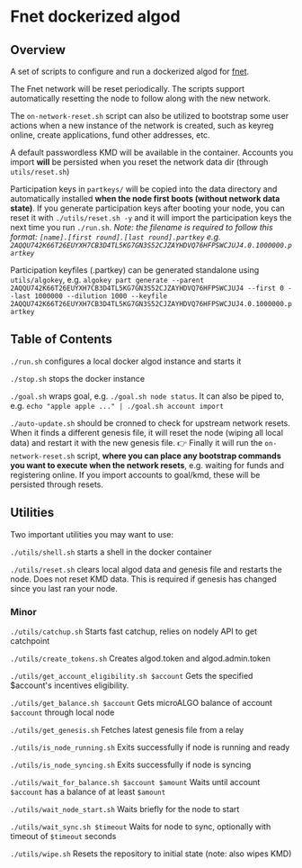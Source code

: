 # Fnet dockerized algod

## Overview

A set of scripts to configure and run a dockerized algod for [fnet](https://fnet.algorand.green/).

The Fnet network will be reset periodically. The scripts support automatically resetting the node to follow along with the new network.

The `on-network-reset.sh` script can also be utilized to bootstrap some user actions when a new instance of the network is created, such as keyreg online, create applications, fund other addresses, etc.

A default passwordless KMD will be available in the container. Accounts you import **will** be persisted when you reset the network data dir (through `utils/reset.sh`)

Participation keys in `partkeys/` will be copied into the data directory and automatically installed **when the node first boots (without network data state)**. If you generate participation keys after booting your node, you can reset it with `./utils/reset.sh -y` and it will import the participation keys the next time you run `./run.sh`. _Note: the filename is required to follow this format: `[name].[first round].[last round].partkey` e.g. `2AQQU742K66T26EUYXH7CB3D4TL5KG7GN3S52CJZAYHDVQ76HFPSWCJUJ4.0.1000000.partkey`_

Participation keyfiles (.partkey) can be generated standalone using `utils/algokey`, e.g. `algokey part generate --parent 2AQQU742K66T26EUYXH7CB3D4TL5KG7GN3S52CJZAYHDVQ76HFPSWCJUJ4 --first 0 --last 1000000 --dilution 1000 --keyfile 2AQQU742K66T26EUYXH7CB3D4TL5KG7GN3S52CJZAYHDVQ76HFPSWCJUJ4.0.1000000.partkey`

## Table of Contents

`./run.sh` configures a local docker algod instance and starts it

`./stop.sh` stops the docker instance

`./goal.sh` wraps goal, e.g. `./goal.sh node status`. It can also be piped to, e.g. `echo "apple apple ..." | ./goal.sh account import`

`./auto-update.sh` should be cronned to check for upstream network resets. When it finds a different genesis file, it will reset the node (wiping all local data) and restart it with the new genesis file. 👉 Finally it will run the `on-network-reset.sh` script, **where you can place any bootstrap commands you want to execute when the network resets**, e.g. waiting for funds and registering online. If you import accounts to goal/kmd, these will be persisted through resets.

## Utilities

Two important utilities you may want to use:

`./utils/shell.sh` starts a shell in the docker container

`./utils/reset.sh` clears local algod data and genesis file and restarts the node. Does not reset KMD data. This is required if genesis has changed since you last ran your node.

### Minor

`./utils/catchup.sh` Starts fast catchup, relies on nodely API to get catchpoint

`./utils/create_tokens.sh` Creates algod.token and algod.admin.token

`./utils/get_account_eligibility.sh $account` Gets the specified $account's incentives eligibility.

`./utils/get_balance.sh $account` Gets microALGO balance of account `$account` through local node

`./utils/get_genesis.sh` Fetches latest genesis file from a relay

`./utils/is_node_running.sh` Exits successfully if node is running and ready

`./utils/is_node_syncing.sh` Exits successfully if node is syncing

`./utils/wait_for_balance.sh $account $amount` Waits until account `$account` has a balance of at least `$amount`

`./utils/wait_node_start.sh` Waits briefly for the node to start

`./utils/wait_sync.sh $timeout` Waits for node to sync, optionally with timeout of `$timeout` seconds

`./utils/wipe.sh` Resets the repository to initial state (note: also wipes KMD)


